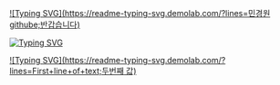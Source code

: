 [![Typing SVG](https://readme-typing-svg.demolab.com/?lines=민경원 githube;반갑습니다)](https://git.io/typing-svg)

[![Typing SVG](https://readme-typing-svg.demolab.com/?lines=첫번째값;Second+line+of+text)](https://git.io/typing-svg)

[![Typing SVG](https://readme-typing-svg.demolab.com/?lines=First+line+of+text;두번째 값)](https://git.io/typing-svg)

